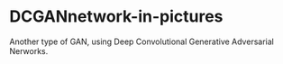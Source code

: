 # DCGANnetwork-in-pictures
Another type of GAN, using Deep Convolutional Generative Adversarial Nerworks.
